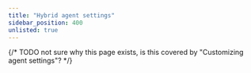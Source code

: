 ```yaml
---
title: "Hybrid agent settings"
sidebar_position: 400
unlisted: true
---
```


{/* TODO not sure why this page exists, is this covered by "Customizing agent settings"? */}

